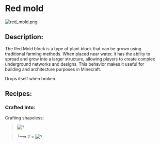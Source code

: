 
# Red mold
![red_mold.png](../../images/red_mold.png) 

## Description:
The Red Mold block is a type of plant block that can be grown using traditional farming methods. When placed near water, it has the ability to spread and grow into a larger structure, allowing players to create complex underground networks and designs. This behavior makes it useful for building and architecture purposes in Minecraft.

Drops itself when broken.

## Recipes:

### Crafted Into:
Crafting shapeless:

> ![?](../../images/red_mold.png)

>  └━➡ 2 × ![?](../../images/red_dye.png)
